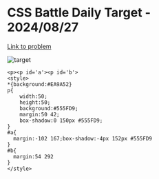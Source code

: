 # CSS Battle Daily Target - 2024/08/27

[Link to problem](https://cssbattle.dev/play/HTmi4LvEjD06HQNeiFOz)

![target](https://firebasestorage.googleapis.com/v0/b/cssbattleapp.appspot.com/o/user%2Fe6YbeBahWNPT7VpE2rE2p85byxa2%2Ftargets%2Ftarget_y7R5vIh.png?alt=media)


```
<p><p id='a'><p id='b'>
<style>
*{background:#EA9A52}
p{
    width:50;
    height:50;
    background:#555FD9;
    margin:50 42;
    box-shadow:0 150px #555FD9;
}
#a{
  margin:-102 167;box-shadow:-4px 152px #555FD9
}
#b{
  margin:54 292
}
</style>
```

